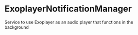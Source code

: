 # ExoplayerNotificationManager
 Service to use Exoplayer as an audio player that functions in the background
